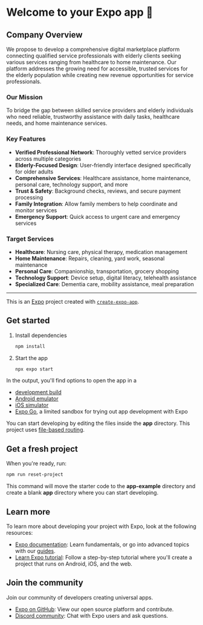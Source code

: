 # Welcome to your Expo app 👋

## Company Overview

We propose to develop a comprehensive digital marketplace platform connecting qualified service professionals with elderly clients seeking various services ranging from healthcare to home maintenance. Our platform addresses the growing need for accessible, trusted services for the elderly population while creating new revenue opportunities for service professionals.

### Our Mission
To bridge the gap between skilled service providers and elderly individuals who need reliable, trustworthy assistance with daily tasks, healthcare needs, and home maintenance services.

### Key Features
- **Verified Professional Network**: Thoroughly vetted service providers across multiple categories
- **Elderly-Focused Design**: User-friendly interface designed specifically for older adults
- **Comprehensive Services**: Healthcare assistance, home maintenance, personal care, technology support, and more
- **Trust & Safety**: Background checks, reviews, and secure payment processing
- **Family Integration**: Allow family members to help coordinate and monitor services
- **Emergency Support**: Quick access to urgent care and emergency services

### Target Services
- **Healthcare**: Nursing care, physical therapy, medication management
- **Home Maintenance**: Repairs, cleaning, yard work, seasonal maintenance
- **Personal Care**: Companionship, transportation, grocery shopping
- **Technology Support**: Device setup, digital literacy, telehealth assistance
- **Specialized Care**: Dementia care, mobility assistance, meal preparation

---

This is an [Expo](https://expo.dev) project created with [`create-expo-app`](https://www.npmjs.com/package/create-expo-app).

## Get started

1. Install dependencies

   ```bash
   npm install
   ```

2. Start the app

   ```bash
   npx expo start
   ```

In the output, you'll find options to open the app in a

- [development build](https://docs.expo.dev/develop/development-builds/introduction/)
- [Android emulator](https://docs.expo.dev/workflow/android-studio-emulator/)
- [iOS simulator](https://docs.expo.dev/workflow/ios-simulator/)
- [Expo Go](https://expo.dev/go), a limited sandbox for trying out app development with Expo

You can start developing by editing the files inside the **app** directory. This project uses [file-based routing](https://docs.expo.dev/router/introduction).

## Get a fresh project

When you're ready, run:

```bash
npm run reset-project
```

This command will move the starter code to the **app-example** directory and create a blank **app** directory where you can start developing.

## Learn more

To learn more about developing your project with Expo, look at the following resources:

- [Expo documentation](https://docs.expo.dev/): Learn fundamentals, or go into advanced topics with our [guides](https://docs.expo.dev/guides).
- [Learn Expo tutorial](https://docs.expo.dev/tutorial/introduction/): Follow a step-by-step tutorial where you'll create a project that runs on Android, iOS, and the web.

## Join the community

Join our community of developers creating universal apps.

- [Expo on GitHub](https://github.com/expo/expo): View our open source platform and contribute.
- [Discord community](https://chat.expo.dev): Chat with Expo users and ask questions.